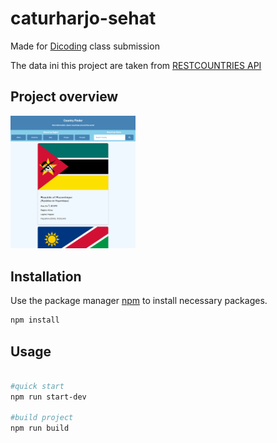 # caturharjo-sehat

Made for <a href="https://www.dicoding.com/">Dicoding</a> class submission

The data ini this project are taken from <a href="https://restcountries.com/">RESTCOUNTRIES API</a>

## Project overview

<img src="https://github.com/royanagist/Country-Finder/blob/master/src/public/Overview.png?raw=true" alt="overview" width="200"/>

## Installation

Use the package manager [npm](https://www.npmjs.com/) to install necessary packages.

```bash
npm install
```

## Usage

```bash

#quick start
npm run start-dev

#build project
npm run build
